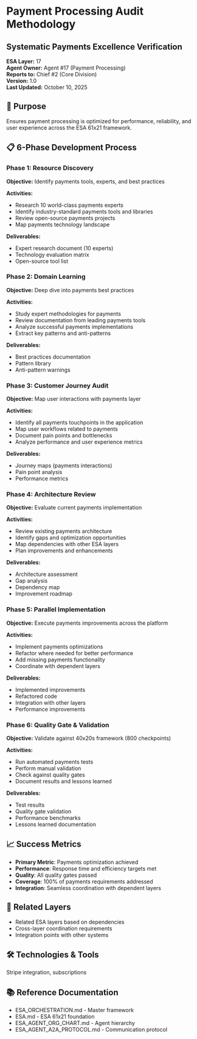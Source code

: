 # Payment Processing Audit Methodology
## Systematic Payments Excellence Verification

**ESA Layer:** 17  
**Agent Owner:** Agent #17 (Payment Processing)  
**Reports to:** Chief #2 (Core Division)  
**Version:** 1.0  
**Last Updated:** October 10, 2025

## 🎯 Purpose
Ensures payment processing is optimized for performance, reliability, and user experience across the ESA 61x21 framework.

## 📋 6-Phase Development Process

### Phase 1: Resource Discovery
**Objective:** Identify payments tools, experts, and best practices

**Activities:**
- Research 10 world-class payments experts
- Identify industry-standard payments tools and libraries
- Review open-source payments projects
- Map payments technology landscape

**Deliverables:**
- Expert research document (10 experts)
- Technology evaluation matrix
- Open-source tool list

### Phase 2: Domain Learning
**Objective:** Deep dive into payments best practices

**Activities:**
- Study expert methodologies for payments
- Review documentation from leading payments tools
- Analyze successful payments implementations
- Extract key patterns and anti-patterns

**Deliverables:**
- Best practices documentation
- Pattern library
- Anti-pattern warnings

### Phase 3: Customer Journey Audit
**Objective:** Map user interactions with payments layer

**Activities:**
- Identify all payments touchpoints in the application
- Map user workflows related to payments
- Document pain points and bottlenecks
- Analyze performance and user experience metrics

**Deliverables:**
- Journey maps (payments interactions)
- Pain point analysis
- Performance metrics

### Phase 4: Architecture Review
**Objective:** Evaluate current payments implementation

**Activities:**
- Review existing payments architecture
- Identify gaps and optimization opportunities
- Map dependencies with other ESA layers
- Plan improvements and enhancements

**Deliverables:**
- Architecture assessment
- Gap analysis
- Dependency map
- Improvement roadmap

### Phase 5: Parallel Implementation
**Objective:** Execute payments improvements across the platform

**Activities:**
- Implement payments optimizations
- Refactor where needed for better performance
- Add missing payments functionality
- Coordinate with dependent layers

**Deliverables:**
- Implemented improvements
- Refactored code
- Integration with other layers
- Performance improvements

### Phase 6: Quality Gate & Validation
**Objective:** Validate against 40x20s framework (800 checkpoints)

**Activities:**
- Run automated payments tests
- Perform manual validation
- Check against quality gates
- Document results and lessons learned

**Deliverables:**
- Test results
- Quality gate validation
- Performance benchmarks
- Lessons learned documentation

## 📈 Success Metrics
- **Primary Metric**: Payments optimization achieved
- **Performance**: Response time and efficiency targets met
- **Quality**: All quality gates passed
- **Coverage**: 100% of payments requirements addressed
- **Integration**: Seamless coordination with dependent layers

## 🔗 Related Layers
- Related ESA layers based on dependencies
- Cross-layer coordination requirements
- Integration points with other systems

## 🛠️ Technologies & Tools
Stripe integration, subscriptions

## 📚 Reference Documentation
- ESA_ORCHESTRATION.md - Master framework
- ESA.md - ESA 61x21 foundation
- ESA_AGENT_ORG_CHART.md - Agent hierarchy
- ESA_AGENT_A2A_PROTOCOL.md - Communication protocol
